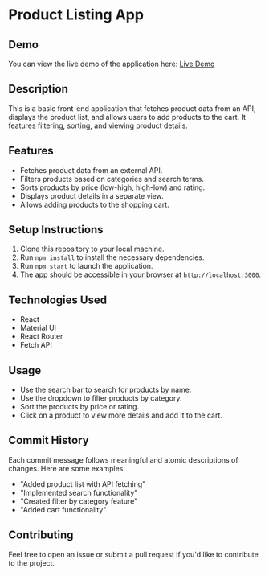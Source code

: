 # Product Listing App

## Demo
You can view the live demo of the application here: [Live Demo](https://tishop-coral.vercel.app/)

## Description
This is a basic front-end application that fetches product data from an API, displays the product list, and allows users to add products to the cart. It features filtering, sorting, and viewing product details.

## Features
- Fetches product data from an external API.
- Filters products based on categories and search terms.
- Sorts products by price (low-high, high-low) and rating.
- Displays product details in a separate view.
- Allows adding products to the shopping cart.

## Setup Instructions
1. Clone this repository to your local machine.
2. Run `npm install` to install the necessary dependencies.
3. Run `npm start` to launch the application.
4. The app should be accessible in your browser at `http://localhost:3000`.

## Technologies Used
- React
- Material UI
- React Router
- Fetch API

## Usage
- Use the search bar to search for products by name.
- Use the dropdown to filter products by category.
- Sort the products by price or rating.
- Click on a product to view more details and add it to the cart.

## Commit History
Each commit message follows meaningful and atomic descriptions of changes. Here are some examples:
- "Added product list with API fetching"
- "Implemented search functionality"
- "Created filter by category feature"
- "Added cart functionality"

## Contributing
Feel free to open an issue or submit a pull request if you'd like to contribute to the project.
